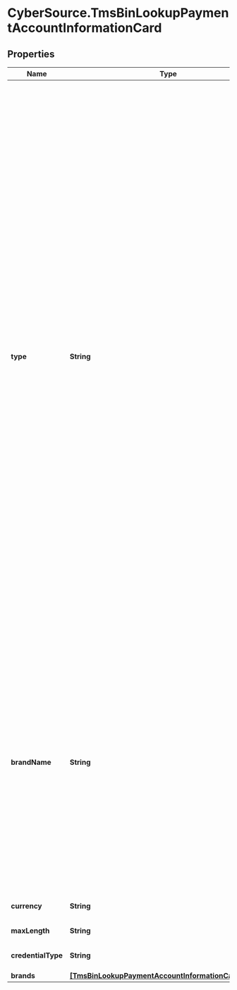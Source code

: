 # CyberSource.TmsBinLookupPaymentAccountInformationCard

## Properties
Name | Type | Description | Notes
------------ | ------------- | ------------- | -------------
**type** | **String** | This field contains the 3-digit value that indicates the card type.  Possible values: - `001`: Visa. For card-present transactions on all processors except SIX, the Visa Electron card type is processed the same way that the Visa debit card is processed. Use card type value `001` for Visa Electron. - `002`: Mastercard, Eurocard[^1], which is a European regional brand of Mastercard. - `003`: American Express - `004`: Discover - `005`: Diners Club - `006`: Carte Blanche[^1] - `007`: JCB[^1] - `008`: Optima - `011`: Twinpay Credit Card - `012`: Twinpay Debit Card - `013`: Walmart - `014`: Enroute[^1] - `015`: Lowes Consumer - `016`: Home Depot Consumer - `017`: MBNA - `018`: Dick's Sportwear - `019`: Casual Corner - `020`: Sears - `021`: JAL[^1] - `023`: Disney Card - `024`: Switch/Solo - `025`: Sams Club Consumer - `026`: Sams Club Business - `027`: Nicos - `029`: Bebe - `030`: Restoration Hardware - `031`: Delta[^1]: Use this value only for Ingenico ePayments. For other processors, use `001` for all Visa card types. - `032`: Solo - `033`: Visa Electron[^1]. Use this value only for Ingenico ePayments and SIX. For other processors, use `001` for all Visa card types. - `034`: Dankort[^1] - `035`: Laser - `036`: Cartes Bancaires[^1] - `037`: Carta Si[^1] - `039`: Encoded account number[^1] - `040`: UATP[^1] - `041`: HOUSEHOLD - `042`: Maestro (International)[^1] - `043`: GE MONEY - `044`: Korean Cards - `045`: Style - `046`: J.Crew - `050`: Hipercard[^2,3] - `051`: Aura - `052`: Redecard - `053`: Orico Card - `054`: Elo[^3] - `055`: Capital One Private Label - `058`: Carnet - `059`: ValueLink - `061`: RuPay - `062`: China UnionPay - `063`: Falabella Private Label - `064`: Prompt Card - `065`: Korean Domestic - `066`: Banricompras  [^1]: For this card type, you must include the `paymentInformation.card.type` or `paymentInformation.tokenizedCard.type` field in your request for an authorization or a stand-alone credit.  [^2]: For this card type on Cielo 3.0, you must include the `paymentInformation.card.type` or `paymentInformation.tokenizedCard.type` field in a request for an authorization or a stand-alone credit. This card type is not supported on Cielo 1.5.  [^3]: For this card type on Getnet and Rede, you must include the `paymentInformation.card.type` or `paymentInformation.tokenizedCard.type` field in a request for an authorization or a stand-alone credit.  | [optional] 
**brandName** | **String** | This field contains the card brand name.   Some of the possible values (not an exhaustive list) are -    - VISA   - MASTERCARD   - AMERICAN EXPRESS   - DISCOVER   - DINERS CLUB   - CARTE BLANCHE   - JCB   - OPTIMA   - TWINPAY CREDIT CARD   - TWINPAY DEBIT CARD   - WALMART   - ENROUTE   - LOWES CONSUMER   - HOME DEPOT CONSUMER   - MBNA   - DICKS SPORTWEAR   - CASUAL CORNER   - SEARS   - JAL   - DISNEY CARD   - SWITCH/SOLO   - SAMS CLUB CONSUMER   - SAMS CLUB BUSINESS   - NICOS HOUSE CARD   - BEBE   - RESTORATION HARDWARE   - DELTA ONLINE   - SOLO   - VISA ELECTRON   - DANKORT   - LASER   - CARTE BANCAIRE   - CARTA SI   - ENCODED ACCOUNT   - UATP   - HOUSEHOLD   - MAESTRO   - GE CAPITAL   - KOREAN CARDS   - STYLE CARDS   - JCREW   - MEIJER   - HIPERCARD   - AURA   - REDECARD   - ORICO HOUSE CARD   - ELO   - CAPITAL ONE PRIVATE LABEL   - CARNET   - RUPAY   - CHINA UNION PAY   - FALABELLA PRIVATE LABEL   - PROMPTCARD   - KOREAN DOMESTIC   - BANRICOMPRAS  | [optional] 
**currency** | **String** | This field indicates the 3-letter [ISO Standard Currency Codes](http://apps.cybersource.com/library/documentation/sbc/quickref/currencies.pdf) for the card currency.  | [optional] 
**maxLength** | **String** | This field contains the max length of the card.  | [optional] 
**credentialType** | **String** | This field contains the type of the payment credential. Possible values:   - PAN   - TOKEN   | [optional] 
**brands** | [**[TmsBinLookupPaymentAccountInformationCardBrands]**](TmsBinLookupPaymentAccountInformationCardBrands.md) | Array of brands | [optional] 


